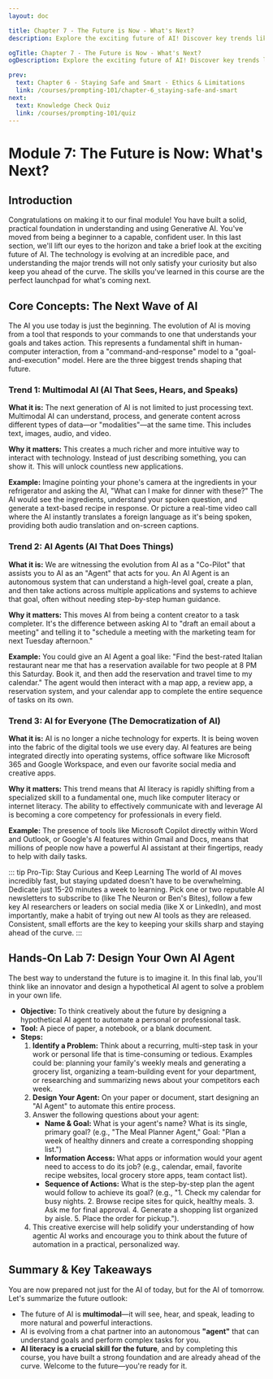 ```yaml
---
layout: doc

title: Chapter 7 - The Future is Now - What's Next?
description: Explore the exciting future of AI! Discover key trends like Multimodal AI, autonomous AI Agents, and the democratization of AI, and understand how these will shape your interactions with technology.

ogTitle: Chapter 7 - The Future is Now - What's Next?
ogDescription: Explore the exciting future of AI! Discover key trends like Multimodal AI, autonomous AI Agents, and the democratization of AI, and understand how these will shape your interactions with technology.

prev:
  text: Chapter 6 - Staying Safe and Smart - Ethics & Limitations
  link: /courses/prompting-101/chapter-6_staying-safe-and-smart
next: 
  text: Knowledge Check Quiz
  link: /courses/prompting-101/quiz
---
```

# Module 7: The Future is Now: What's Next?

## Introduction

Congratulations on making it to our final module! You have built a solid, practical foundation in understanding and using Generative AI. You've moved from being a beginner to a capable, confident user. In this last section, we'll lift our eyes to the horizon and take a brief look at the exciting future of AI. The technology is evolving at an incredible pace, and understanding the major trends will not only satisfy your curiosity but also keep you ahead of the curve. The skills you've learned in this course are the perfect launchpad for what's coming next.

## Core Concepts: The Next Wave of AI

The AI you use today is just the beginning. The evolution of AI is moving from a tool that responds to your commands to one that understands your goals and takes action. This represents a fundamental shift in human-computer interaction, from a "command-and-response" model to a "goal-and-execution" model. Here are the three biggest trends shaping that future.

### Trend 1: Multimodal AI (AI That Sees, Hears, and Speaks)

**What it is:** The next generation of AI is not limited to just processing text. Multimodal AI can understand, process, and generate content across different types of data—or "modalities"—at the same time. This includes text, images, audio, and video.

**Why it matters:** This creates a much richer and more intuitive way to interact with technology. Instead of just describing something, you can show it. This will unlock countless new applications.

**Example:** Imagine pointing your phone's camera at the ingredients in your refrigerator and asking the AI, "What can I make for dinner with these?" The AI would see the ingredients, understand your spoken question, and generate a text-based recipe in response. Or picture a real-time video call where the AI instantly translates a foreign language as it's being spoken, providing both audio translation and on-screen captions.

### Trend 2: AI Agents (AI That Does Things)

**What it is:** We are witnessing the evolution from AI as a "Co-Pilot" that assists you to AI as an "Agent" that acts for you. An AI Agent is an autonomous system that can understand a high-level goal, create a plan, and then take actions across multiple applications and systems to achieve that goal, often without needing step-by-step human guidance.

**Why it matters:** This moves AI from being a content creator to a task completer. It's the difference between asking AI to "draft an email about a meeting" and telling it to "schedule a meeting with the marketing team for next Tuesday afternoon."

**Example:** You could give an AI Agent a goal like: "Find the best-rated Italian restaurant near me that has a reservation available for two people at 8 PM this Saturday. Book it, and then add the reservation and travel time to my calendar." The agent would then interact with a map app, a review app, a reservation system, and your calendar app to complete the entire sequence of tasks on its own.

### Trend 3: AI for Everyone (The Democratization of AI)

**What it is:** AI is no longer a niche technology for experts. It is being woven into the fabric of the digital tools we use every day. AI features are being integrated directly into operating systems, office software like Microsoft 365 and Google Workspace, and even our favorite social media and creative apps.

**Why it matters:** This trend means that AI literacy is rapidly shifting from a specialized skill to a fundamental one, much like computer literacy or internet literacy. The ability to effectively communicate with and leverage AI is becoming a core competency for professionals in every field.

**Example:** The presence of tools like Microsoft Copilot directly within Word and Outlook, or Google's AI features within Gmail and Docs, means that millions of people now have a powerful AI assistant at their fingertips, ready to help with daily tasks.

::: tip Pro-Tip: Stay Curious and Keep Learning
The world of AI moves incredibly fast, but staying updated doesn't have to be overwhelming. Dedicate just 15-20 minutes a week to learning. Pick one or two reputable AI newsletters to subscribe to (like The Neuron or Ben's Bites), follow a few key AI researchers or leaders on social media (like X or LinkedIn), and most importantly, make a habit of trying out new AI tools as they are released. Consistent, small efforts are the key to keeping your skills sharp and staying ahead of the curve.
:::

## Hands-On Lab 7: Design Your Own AI Agent

The best way to understand the future is to imagine it. In this final lab, you'll think like an innovator and design a hypothetical AI agent to solve a problem in your own life.

* **Objective:** To think creatively about the future by designing a hypothetical AI agent to automate a personal or professional task.
* **Tool:** A piece of paper, a notebook, or a blank document.
* **Steps:**
  1. **Identify a Problem:** Think about a recurring, multi-step task in your work or personal life that is time-consuming or tedious. Examples could be: planning your family's weekly meals and generating a grocery list, organizing a team-building event for your department, or researching and summarizing news about your competitors each week.
  2. **Design Your Agent:** On your paper or document, start designing an "AI Agent" to automate this entire process.
  3. Answer the following questions about your agent:
     * **Name & Goal:** What is your agent's name? What is its single, primary goal? (e.g., "The Meal Planner Agent," Goal: "Plan a week of healthy dinners and create a corresponding shopping list.")
     * **Information Access:** What apps or information would your agent need to access to do its job? (e.g., calendar, email, favorite recipe websites, local grocery store apps, team contact list).
     * **Sequence of Actions:** What is the step-by-step plan the agent would follow to achieve its goal? (e.g., "1. Check my calendar for busy nights. 2. Browse recipe sites for quick, healthy meals. 3. Ask me for final approval. 4. Generate a shopping list organized by aisle. 5. Place the order for pickup.").
  4. This creative exercise will help solidify your understanding of how agentic AI works and encourage you to think about the future of automation in a practical, personalized way.

## Summary & Key Takeaways

You are now prepared not just for the AI of today, but for the AI of tomorrow. Let's summarize the future outlook:

* The future of AI is **multimodal**—it will see, hear, and speak, leading to more natural and powerful interactions.
* AI is evolving from a chat partner into an autonomous **"agent"** that can understand goals and perform complex tasks for you.
* **AI literacy is a crucial skill for the future**, and by completing this course, you have built a strong foundation and are already ahead of the curve. Welcome to the future—you're ready for it.

